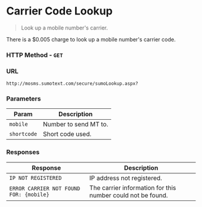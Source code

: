 Carrier Code Lookup
======
> Look up a mobile number's carrier.

There is a $0.005 charge to look up a mobile number's carrier code.

### HTTP Method - `GET`

### URL
```
http://mosms.sumotext.com/secure/sumoLookup.aspx?
```
### Parameters
Param | Description
--- | --- 
`mobile` | Number to send MT to. 
`shortcode` | Short code used.

### Responses
Response | Description
--- | --- 
`IP NOT REGISTERED` | IP address not registered.
`ERROR CARRIER NOT FOUND FOR: {mobile}` | The carrier information for this number could not be found.



